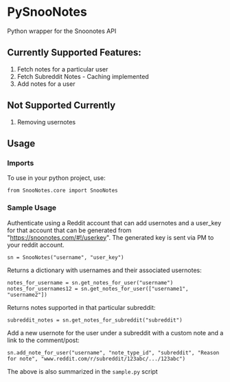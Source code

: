 # PySnooNotes

Python wrapper for the Snoonotes API

## Currently Supported Features:

1. Fetch notes for a particular user
2. Fetch Subreddit Notes - Caching implemented 
3. Add notes for a user

## Not Supported Currently

1. Removing usernotes

## Usage

### Imports

To use in your python project, use:

`from SnooNotes.core import SnooNotes`

### Sample Usage

Authenticate using a Reddit account that can add usernotes and a user_key for that account that can be generated from "https://snoonotes.com/#!/userkey". The generated key is sent via PM to your reddit account.

`sn = SnooNotes("username", "user_key")`

Returns a dictionary with usernames and their associated usernotes:

`notes_for_username = sn.get_notes_for_user("username")`
`notes_for_usernames12 = sn.get_notes_for_user(["username1", "username2"])`

Returns notes supported in that particular subreddit:

`subreddit_notes = sn.get_notes_for_subreddit("subreddit")`

Add a new usernote for the user under a subreddit with a custom note and a link to the comment/post:

`sn.add_note_for_user("username", "note_type_id", "subreddit", "Reason for note", "www.reddit.com/r/subreddit/123abc/.../123abc")`


The above is also summarized in the `sample.py` script

